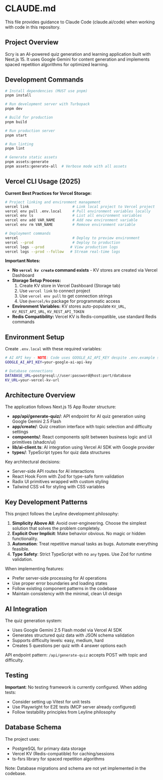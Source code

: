 # CLAUDE.md

This file provides guidance to Claude Code (claude.ai/code) when working with code in this repository.

## Project Overview

Scry is an AI-powered quiz generation and learning application built with Next.js 15. It uses Google Gemini for content generation and implements spaced repetition algorithms for optimized learning.

## Development Commands

```bash
# Install dependencies (MUST use pnpm)
pnpm install

# Run development server with Turbopack
pnpm dev

# Build for production
pnpm build

# Run production server
pnpm start

# Run linting
pnpm lint

# Generate static assets
pnpm assets:generate
pnpm assets:generate-all  # Verbose mode with all assets
```

## Vercel CLI Usage (2025)

**Current Best Practices for Vercel Storage:**

```bash
# Project linking and environment management
vercel link                    # Link local project to Vercel project
vercel env pull .env.local     # Pull environment variables locally
vercel env ls                  # List all environment variables
vercel env add VAR_NAME        # Add new environment variable
vercel env rm VAR_NAME         # Remove environment variable

# Deployment commands
vercel                         # Deploy to preview environment
vercel --prod                  # Deploy to production
vercel logs --prod            # View production logs
vercel logs --prod --follow   # Stream real-time logs
```

**Important Notes:**
- **No `vercel kv create` command exists** - KV stores are created via Vercel Dashboard
- **Storage Setup Process:**
  1. Create KV store in Vercel Dashboard (Storage tab)
  2. Use `vercel link` to connect project
  3. Use `vercel env pull` to get connection strings
  4. Use `@vercel/kv` package for programmatic access
- **Environment Variables:** KV stores auto-populate `KV_URL`, `KV_REST_API_URL`, `KV_REST_API_TOKEN`
- **Redis Compatibility:** Vercel KV is Redis-compatible, use standard Redis commands

## Environment Setup

Create `.env.local` with these required variables:

```bash
# AI API key - NOTE: Code uses GOOGLE_AI_API_KEY despite .env.example showing OPENROUTER_API_KEY
GOOGLE_AI_API_KEY=your-google-ai-api-key

# Database connections
DATABASE_URL=postgresql://user:password@host:port/database
KV_URL=your-vercel-kv-url
```

## Architecture Overview

The application follows Next.js 15 App Router structure:

- **app/api/generate-quiz/**: API endpoint for AI quiz generation using Google Gemini 2.5 Flash
- **app/create/**: Quiz creation interface with topic selection and difficulty settings
- **components/**: React components split between business logic and UI primitives (shadcn/ui)
- **lib/ai-client.ts**: AI integration using Vercel AI SDK with Google provider
- **types/**: TypeScript types for quiz data structures

Key architectural decisions:
- Server-side API routes for AI interactions
- React Hook Form with Zod for type-safe form validation
- Radix UI primitives wrapped with custom styling
- Tailwind CSS v4 for styling with CSS variables

## Key Development Patterns

This project follows the Leyline development philosophy:

1. **Simplicity Above All**: Avoid over-engineering. Choose the simplest solution that solves the problem completely.
2. **Explicit Over Implicit**: Make behavior obvious. No magic or hidden functionality.
3. **Automation**: Treat repetitive manual tasks as bugs. Automate everything feasible.
4. **Type Safety**: Strict TypeScript with no `any` types. Use Zod for runtime validation.

When implementing features:
- Prefer server-side processing for AI operations
- Use proper error boundaries and loading states
- Follow existing component patterns in the codebase
- Maintain consistency with the minimal, clean UI design

## AI Integration

The quiz generation system:
- Uses Google Gemini 2.5 Flash model via Vercel AI SDK
- Generates structured quiz data with JSON schema validation
- Supports difficulty levels: easy, medium, hard
- Creates 5 questions per quiz with 4 answer options each

API endpoint pattern: `/api/generate-quiz` accepts POST with topic and difficulty.

## Testing

**Important**: No testing framework is currently configured. When adding tests:
- Consider setting up Vitest for unit tests
- Use Playwright for E2E tests (MCP server already configured)
- Follow testability principles from Leyline philosophy

## Database Schema

The project uses:
- PostgreSQL for primary data storage
- Vercel KV (Redis-compatible) for caching/sessions
- ts-fsrs library for spaced repetition algorithms

Note: Database migrations and schema are not yet implemented in the codebase.